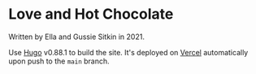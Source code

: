 # Love and Hot Chocolate

Written by Ella and Gussie Sitkin in 2021.

Use [Hugo](https://gohugo.io/) v0.88.1 to build the site. It's deployed on [Vercel](https://vercel.com/) automatically upon push to the `main` branch.
